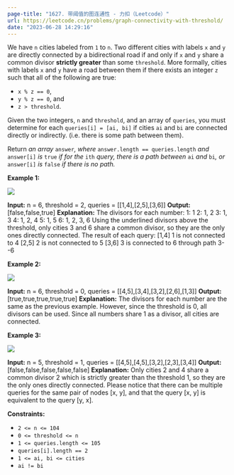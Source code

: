 ```yaml
---
page-title: "1627. 带阈值的图连通性 - 力扣（Leetcode）"
url: https://leetcode.cn/problems/graph-connectivity-with-threshold/
date: "2023-06-28 14:29:16"
---
```

We have `n` cities labeled from `1` to `n`. Two different cities with labels `x` and `y` are directly connected by a bidirectional road if and only if `x` and `y` share a common divisor **strictly greater** than some `threshold`. More formally, cities with labels `x` and `y` have a road between them if there exists an integer `z` such that all of the following are true:

-   `x % z == 0`,
-   `y % z == 0`, and
-   `z > threshold`.

Given the two integers, `n` and `threshold`, and an array of `queries`, you must determine for each `queries[i] = [ai, bi]` if cities `ai` and `bi` are connected directly or indirectly. (i.e. there is some path between them).

Return *an array* `answer`*, where* `answer.length == queries.length` *and* `answer[i]` *is* `true` *if for the* `ith` *query, there is a path between* `ai` *and* `bi`*, or* `answer[i]` *is* `false` *if there is no path.*

**Example 1:**

![](https://assets.leetcode.com/uploads/2020/10/09/ex1.jpg)

**Input:** n = 6, threshold = 2, queries = \[\[1,4\],\[2,5\],\[3,6\]\]
**Output:** \[false,false,true\]
**Explanation:** The divisors for each number:
1:   1
2:   1, 2
3:   1, 3
4:   1, 2, 4
5:   1, 5
6:   1, 2, 3, 6
Using the underlined divisors above the threshold, only cities 3 and 6 share a common divisor, so they are the
only ones directly connected. The result of each query:
\[1,4\]   1 is not connected to 4
\[2,5\]   2 is not connected to 5
\[3,6\]   3 is connected to 6 through path 3--6

**Example 2:**

![](https://assets.leetcode.com/uploads/2020/10/10/tmp.jpg)

**Input:** n = 6, threshold = 0, queries = \[\[4,5\],\[3,4\],\[3,2\],\[2,6\],\[1,3\]\]
**Output:** \[true,true,true,true,true\]
**Explanation:** The divisors for each number are the same as the previous example. However, since the threshold is 0,
all divisors can be used. Since all numbers share 1 as a divisor, all cities are connected.

**Example 3:**

![](https://assets.leetcode.com/uploads/2020/10/17/ex3.jpg)

**Input:** n = 5, threshold = 1, queries = \[\[4,5\],\[4,5\],\[3,2\],\[2,3\],\[3,4\]\]
**Output:** \[false,false,false,false,false\]
**Explanation:** Only cities 2 and 4 share a common divisor 2 which is strictly greater than the threshold 1, so they are the only ones directly connected.
Please notice that there can be multiple queries for the same pair of nodes \[x, y\], and that the query \[x, y\] is equivalent to the query \[y, x\].

**Constraints:**

-   `2 <= n <= 104`
-   `0 <= threshold <= n`
-   `1 <= queries.length <= 105`
-   `queries[i].length == 2`
-   `1 <= ai, bi <= cities`
-   `ai != bi`